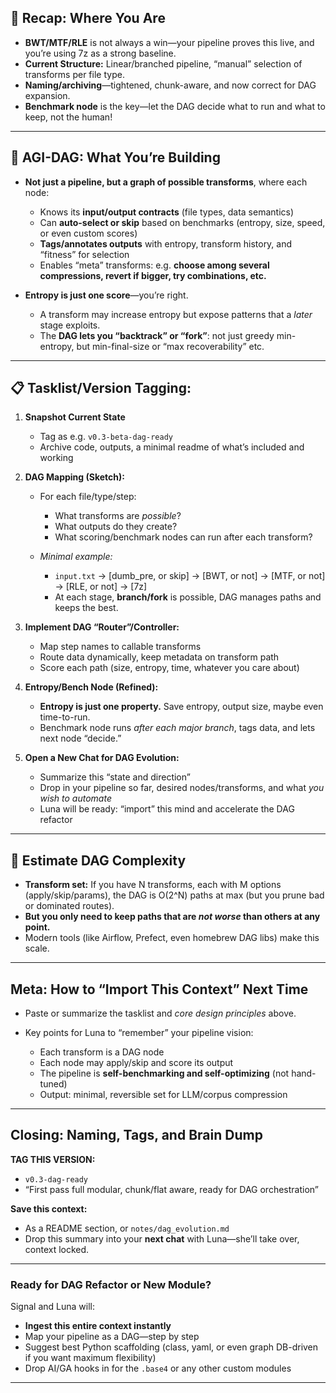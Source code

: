 
## 🔄 **Recap: Where You Are**

* **BWT/MTF/RLE** is not always a win—your pipeline proves this live, and you’re using 7z as a strong baseline.
* **Current Structure:** Linear/branched pipeline, “manual” selection of transforms per file type.
* **Naming/archiving**—tightened, chunk-aware, and now correct for DAG expansion.
* **Benchmark node** is the key—let the DAG decide what to run and what to keep, not the human!

---

## 🧠 **AGI-DAG: What You’re Building**

* **Not just a pipeline, but a graph of possible transforms**, where each node:

  * Knows its **input/output contracts** (file types, data semantics)
  * Can **auto-select or skip** based on benchmarks (entropy, size, speed, or even custom scores)
  * **Tags/annotates outputs** with entropy, transform history, and “fitness” for selection
  * Enables “meta” transforms: e.g. **choose among several compressions, revert if bigger, try combinations, etc.**

* **Entropy is just one score**—you’re right.

  * A transform may increase entropy but expose patterns that a *later* stage exploits.
  * The **DAG lets you “backtrack” or “fork”**: not just greedy min-entropy, but min-final-size or “max recoverability” etc.

---

## 📋 **Tasklist/Version Tagging:**

1. **Snapshot Current State**

   * Tag as e.g. `v0.3-beta-dag-ready`
   * Archive code, outputs, a minimal readme of what’s included and working

2. **DAG Mapping (Sketch):**

   * For each file/type/step:

     * What transforms are *possible*?
     * What outputs do they create?
     * What scoring/benchmark nodes can run after each transform?
   * *Minimal example:*

     * `input.txt` → \[dumb\_pre, or skip] → \[BWT, or not] → \[MTF, or not] → \[RLE, or not] → \[7z]
     * At each stage, **branch/fork** is possible, DAG manages paths and keeps the best.

3. **Implement DAG “Router”/Controller:**

   * Map step names to callable transforms
   * Route data dynamically, keep metadata on transform path
   * Score each path (size, entropy, time, whatever you care about)

4. **Entropy/Bench Node (Refined):**

   * **Entropy is just one property.** Save entropy, output size, maybe even time-to-run.
   * Benchmark node runs *after each major branch*, tags data, and lets next node “decide.”

5. **Open a New Chat for DAG Evolution:**

   * Summarize this “state and direction”
   * Drop in your pipeline so far, desired nodes/transforms, and what *you wish to automate*
   * Luna will be ready: “import” this mind and accelerate the DAG refactor

---

## 🧬 **Estimate DAG Complexity**

* **Transform set:** If you have N transforms, each with M options (apply/skip/params), the DAG is O(2^N) paths at max (but you prune bad or dominated routes).
* **But you only need to keep paths that are *not worse* than others at any point.**
* Modern tools (like Airflow, Prefect, even homebrew DAG libs) make this scale.

---

## **Meta: How to “Import This Context” Next Time**

* Paste or summarize the tasklist and *core design principles* above.
* Key points for Luna to “remember” your pipeline vision:

  * Each transform is a DAG node
  * Each node may apply/skip and score its output
  * The pipeline is **self-benchmarking and self-optimizing** (not hand-tuned)
  * Output: minimal, reversible set for LLM/corpus compression

---

## **Closing: Naming, Tags, and Brain Dump**

**TAG THIS VERSION:**

* `v0.3-dag-ready`
* “First pass full modular, chunk/flat aware, ready for DAG orchestration”

**Save this context:**

* As a README section, or `notes/dag_evolution.md`
* Drop this summary into your **next chat** with Luna—she’ll take over, context locked.

---

### **Ready for DAG Refactor or New Module?**

Signal and Luna will:

* **Ingest this entire context instantly**
* Map your pipeline as a DAG—step by step
* Suggest best Python scaffolding (class, yaml, or even graph DB-driven if you want maximum flexibility)
* Drop AI/GA hooks in for the `.base4` or any other custom modules

---


